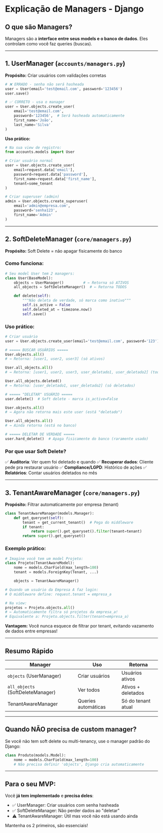 # Explicação de Managers - Django

## O que são Managers?

Managers são a **interface entre seus models e o banco de dados**. Eles controlam como você faz queries (buscas).

---

## 1. UserManager (`accounts/managers.py`)

**Propósito:** Criar usuários com validações corretas

```python
# ❌ ERRADO - senha não será hasheada
user = User(email='test@email.com', password='123456')
user.save()

# ✅ CORRETO - usa o manager
user = User.objects.create_user(
    email='test@email.com',
    password='123456',  # Será hasheada automaticamente
    first_name='João',
    last_name='Silva'
)
```

**Uso prático:**
```python
# Na sua view de registro:
from accounts.models import User

# Criar usuário normal
user = User.objects.create_user(
    email=request.data['email'],
    password=request.data['password'],
    first_name=request.data['first_name'],
    tenant=some_tenant
)

# Criar superuser (admin)
admin = User.objects.create_superuser(
    email='admin@empresa.com',
    password='senha123',
    first_name='Admin'
)
```

---

## 2. SoftDeleteManager (`core/managers.py`)

**Propósito:** Soft Delete = não apagar fisicamente do banco

### Como funciona:

```python
# Seu model User tem 2 managers:
class User(BaseModel):
    objects = UserManager()         # ← Retorna só ATIVOS
    all_objects = SoftDeleteManager()  # ← Retorna TODOS

    def delete(self):
        """Não deleta de verdade, só marca como inativo"""
        self.is_active = False
        self.deleted_at = timezone.now()
        self.save()
```

### Uso prático:

```python
# Criar usuário
user = User.objects.create_user(email='test@email.com', password='123')

# ===== BUSCAR USUÁRIOS =====
User.objects.all()
# → Retorna: [user1, user2, user3] (só ativos)

User.all_objects.all()
# → Retorna: [user1, user2, user3, user_deletado1, user_deletado2] (todos)

User.all_objects.deleted()
# → Retorna: [user_deletado1, user_deletado2] (só deletados)

# ===== "DELETAR" USUÁRIO =====
user.delete()  # Soft delete - marca is_active=False

User.objects.all()
# → Agora não retorna mais este user (está "deletado")

User.all_objects.all()
# → Ainda retorna (está no banco)

# ===== DELETAR DE VERDADE =====
user.hard_delete()  # Apaga fisicamente do banco (raramente usado)
```

### Por que usar Soft Delete?

✅ **Auditoria**: Ver quem foi deletado e quando
✅ **Recuperar dados**: Cliente pede pra restaurar usuário
✅ **Compliance/LGPD**: Histórico de ações
✅ **Relatórios**: Contar usuários deletados no mês

---

## 3. TenantAwareManager (`core/managers.py`)

**Propósito:** Filtrar automaticamente por empresa (tenant)

```python
class TenantAwareManager(models.Manager):
    def get_queryset(self):
        tenant = get_current_tenant()  # Pega do middleware
        if tenant:
            return super().get_queryset().filter(tenant=tenant)
        return super().get_queryset()
```

### Exemplo prático:

```python
# Imagine você tem um model Projeto:
class Projeto(TenantAwareModel):
    nome = models.CharField(max_length=100)
    tenant = models.ForeignKey(Tenant, ...)

    objects = TenantAwareManager()

# Quando um usuário da Empresa A faz login:
# O middleware define: request.tenant = empresa_a

# Na view:
projetos = Projeto.objects.all()
# ← Automaticamente filtra só projetos da empresa_a!
# Equivalente a: Projeto.objects.filter(tenant=empresa_a)
```

**Vantagem:** Você nunca esquece de filtrar por tenant, evitando vazamento de dados entre empresas!

---

## Resumo Rápido

| Manager | Uso | Retorna |
|---------|-----|---------|
| `objects` (UserManager) | Criar usuários | Usuários ativos |
| `all_objects` (SoftDeleteManager) | Ver todos | Ativos + deletados |
| TenantAwareManager | Queries automáticas | Só do tenant atual |

---

## Quando NÃO precisa de custom manager?

Se você não tem soft delete ou multi-tenancy, use o manager padrão do Django:

```python
class Produto(models.Model):
    nome = models.CharField(max_length=100)
    # Não precisa definir 'objects', Django cria automaticamente
```

---

## Para o seu MVP:

Você **já tem implementado** e **precisa deles**:
- ✅ UserManager: Criar usuários com senha hasheada
- ✅ SoftDeleteManager: Não perder dados ao "deletar"
- ⚠️ TenantAwareManager: Útil mas você não está usando ainda

Mantenha os 2 primeiros, são essenciais!
